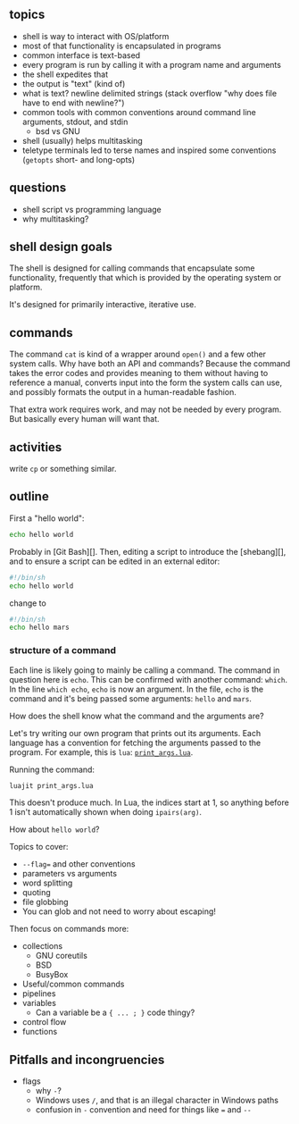 ## topics

- shell is way to interact with OS/platform
- most of that functionality is encapsulated in programs
- common interface is text-based
- every program is run by calling it with a program name and arguments
- the shell expedites that
- the output is "text" (kind of)
- what is text? newline delimited strings (stack overflow "why does file have to end with newline?")
- common tools with common conventions around command line arguments, stdout, and stdin
  - bsd vs GNU
- shell (usually) helps multitasking
- teletype terminals led to terse names and inspired some conventions (`getopts` short- and long-opts)

## questions

- shell script vs programming language
- why multitasking?

## shell design goals

The shell is designed for calling commands that encapsulate some functionality, frequently that which is provided by the operating system or platform.

It's designed for primarily interactive, iterative use.

## commands

The command `cat` is kind of a wrapper around `open()` and a few other system calls. Why have both an API and commands? Because the command takes the error codes and provides meaning to them without having to reference a manual, converts input into the form the system calls can use, and possibly formats the output in a human-readable fashion.

That extra work requires work, and may not be needed by every program. But basically every human will want that.

## activities

write `cp` or something similar.

## outline

First a "hello world":

```sh
echo hello world
```

Probably in [Git Bash][]. Then, editing a script to introduce the [shebang][], and to ensure a script can be edited in an external editor:

```sh
#!/bin/sh
echo hello world
```

change to

```sh
#!/bin/sh
echo hello mars
```

### structure of a command

Each line is likely going to mainly be calling a command. The command in question here is `echo`. This can be confirmed with another command: `which`. In the line `which echo`, `echo` is now an argument. In the file, `echo` is the command and it's being passed some arguments: `hello` and `mars`.

How does the shell know what the command and the arguments are?

Let's try writing our own program that prints out its arguments. Each language has a convention for fetching the arguments passed to the program. For example, this is `lua`: [`print_args.lua`](./print_args.lua).

Running the command:

```sh
luajit print_args.lua
```

This doesn't produce much. In Lua, the indices start at 1, so anything before 1 isn't automatically shown when doing `ipairs(arg)`.

How about `hello world`?

Topics to cover:

- `--flag=` and other conventions
- parameters vs arguments
- word splitting
- quoting
- file globbing
- You can glob and not need to worry about escaping!

Then focus on commands more:

- collections
    - GNU coreutils
    - BSD
    - BusyBox
- Useful/common commands
- pipelines
- variables
  - Can a variable be a `{ ... ; }` code thingy?
- control flow
- functions

## Pitfalls and incongruencies

- flags
  - why `-`?
  - Windows uses `/`, and that is an illegal character in Windows paths
  - confusion in `-` convention and need for things like `=` and `--`


[shell doc]: <https://people.csail.mit.edu/saltzer/Multics/Multics-Documents/MDN/MDN-4.pdf>
[shell history]: <https://multicians.org/shell.html>
[shell wiki]: <https://en.wikipedia.org/wiki/Shell_(computing)>
